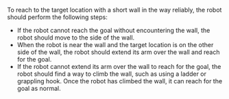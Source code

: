 To reach to the target location with a short wall in the way reliably, the robot should perform the following steps:
- If the robot cannot reach the goal without encountering the wall, the robot should move to the side of the wall.
- When the robot is near the wall and the target location is on the other side of the wall, the robot should extend its arm over the wall and reach for the goal.
- If the robot cannot extend its arm over the wall to reach for the goal, the robot should find a way to climb the wall, such as using a ladder or grappling hook. Once the robot has climbed the wall, it can reach for the goal as normal.